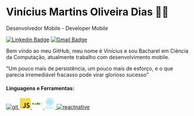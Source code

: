 <!--### Hi there 👋
**vinicius4g/vinicius4g** is a ✨ _special_ ✨ repository because its `README.md` (this file) appears on your GitHub profile.

Here are some ideas to get you started:

- 🔭 I’m currently working on ...
- 🌱 I’m currently learning ...
- 👯 I’m looking to collaborate on ...
- 🤔 I’m looking for help with ...
- 💬 Ask me about ...
- 📫 How to reach me: ...
- 😄 Pronouns: ...
- ⚡ Fun fact: ...
-->

# Vinícius Martins Oliveira Dias 👨‍💻

Desenvolvedor Mobile - Developer Mobile 

[![Linkedin Badge](https://img.shields.io/badge/-LinkedIn-blue?style=flat-square&logo=Linkedin&logoColor=white&link=https://www.linkedin.com/in/vinicius4g/)](https://www.linkedin.com/in/vinicius4g/) 
[![Gmail Badge](https://img.shields.io/badge/-Gmail-red?style=flat-square&logo=Gmail&logoColor=white&link=mailto:viniciusmartins4g@gmail.com)](mailto:viniciusmartins4g@gmail.com)


Bem vindo ao meu GitHub, meu nome é Vinícius e sou Bacharel em Ciência da Computação, atualmente trabalho com desenvolvimento mobile.

"Um pouco mais de persistência, um pouco mais de esforço, e o que parecia irremediável fracasso pode virar glorioso sucesso"

<h4 align="left">Linguagens e Ferramentas:</h4>
<p align="left"></a><a href="https://git-scm.com/" target="_blank"> <img src="https://www.vectorlogo.zone/logos/git-scm/git-scm-icon.svg" alt="git" width="30" height="30"/><a href="https://developer.mozilla.org/en-US/docs/Web/JavaScript" target="_blank"> <img src="https://raw.githubusercontent.com/devicons/devicon/master/icons/javascript/javascript-original.svg" alt="javascript" width="30" height="30"/> </a> <a href="https://nodejs.org" target="_blank"> <img src="https://raw.githubusercontent.com/devicons/devicon/master/icons/nodejs/nodejs-original-wordmark.svg" alt="nodejs" width="30" height="30"/> </a></a> <a href="https://reactjs.org/" target="_blank"> <img src="https://raw.githubusercontent.com/devicons/devicon/master/icons/react/react-original-wordmark.svg" alt="react" width="30" height="30"/> </a> <a href="https://reactnative.dev/" target="_blank"> <img src="https://reactnative.dev/img/header_logo.svg" alt="reactnative" width="30" height="30"/> </a> </p>
